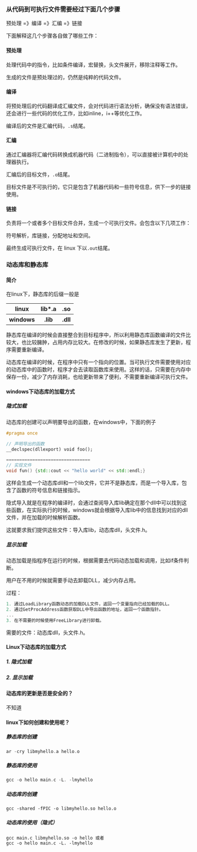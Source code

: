 ### 从代码到可执行文件需要经过下面几个步骤

预处理 =》编译 =》汇编 =》链接

下面解释这几个步骤各自做了哪些工作：

#### 预处理

处理代码中的指令，比如条件编译，宏替换，头文件展开，移除注释等工作。

生成的文件是预处理过的，仍然是纯粹的代码文件。

#### 编译

将预处理后的代码翻译成汇编文件，会对代码进行语法分析，确保没有语法错误，还会进行一些代码的优化工作，比如inline，i++等优化工作。

编译后的文件是汇编代码，`.s`结尾。

#### 汇编

通过汇编器将汇编代码转换成机器代码（二进制指令），可以直接被计算机中的处理器执行。

汇编后的目标文件，`.o`结尾。

目标文件是不可执行的，它只是包含了机器代码和一些符号信息，供下一步的链接使用。

#### 链接

负责将一个或者多个目标文件合并，生成一个可执行文件。会包含以下几项工作：

符号解析，库链接，分配地址和空间。

最终生成可执行文件，在 linux 下以`.out`结尾。

### 动态库和静态库

#### 简介

在linux下，静态库的后缀一般是

<table>
    <tr>
        <th> linux </th>
        <th> lib*.a </th>
        <th> .so </th>
    </tr>
    <tr>
        <th> windows </th>
        <th> .lib </th>
        <th> .dll </th>
    </tr>
</table>

静态库在编译的时候会直接整合到目标程序中，所以利用静态库函数编译的文件比较大，也比较臃肿，占用内存比较大。在修改的时候，如果静态库发生了更新，程序需要重新编译。

动态库在编译的时候，在程序中只有一个指向的位置。当可执行文件需要使用对应的动态库中的函数时，程序才会去读取函数库来使用。这样的话，只需要在内存中保存一份，减少了内存消耗，也给更新带来了便利，不需要重新编译可执行文件。

#### windows下动态库的加载方式

##### 隐式加载

动态库的创建可以声明要导出的函数，在windows中，下面的例子

```cpp
#pragma once

// 声明导出的函数
__declspec(dllexport) void foo();

================================
// 实现文件
void fun() {std::cout << "hello world" << std::endl;}
```

这样会生成一个动态库dll和一个lib文件，它并不是静态库，而是一个导入库，包含了函数的符号信息和链接指示。

隐式导入就是在程序的编译时，会通过查阅导入库lib确定在那个dll中可以找到这些函数，在实际执行的时候，windows就会根据导入库lib中的信息找到对应的dll文件，并在加载的时候解析函数。

这就要求我们提供这些文件：导入库lib，动态库dll，头文件.h。

##### 显示加载

动态加载是指程序在运行的时候，根据需要去代码动态加载和调用，比如if条件判断。

用户在不用的时候就需要手动去卸载DLL，减少内存占用。

过程：

```cpp
1. 通过LoadLibrary函数动态的加载DLL文件，返回一个变量指向已经加载的DLL。
2. 通过GetProcAddress函数获取DLL中导出函数的地址，返回一个函数指针。
...
3. 在不需要的时候使用FreeLibrary进行卸载。
```

需要的文件：动态库dll，头文件.h。

#### Linux下动态库的加载方式

##### 1. 隐式加载

##### 2. 显示加载

#### 动态库的更新是否是安全的？

不知道

#### linux下如何创建和使用呢？

##### 静态库的创建

```cpp
ar -cry libmyhello.a hello.o
```

##### 静态库的使用

```cpp
gcc -o hello main.c -L. -lmyhello
```

##### 动态库的创建

```
gcc -shared -fPIC -o libmyhello.so hello.o
```

##### 动态库的使用（隐式）

```cpp'
gcc main.c libmyhello.so -o hello 或者
gcc -o hello main.c -L. -lmyhello
```







